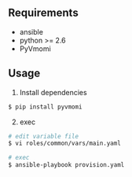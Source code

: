 ## Requirements
- ansible
- python >= 2.6
- PyVmomi

## Usage
1. Install dependencies
```bash
$ pip install pyvmomi
```

2. exec

```bash
# edit variable file
$ vi roles/common/vars/main.yaml

# exec
$ ansible-playbook provision.yaml 
```
